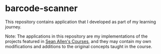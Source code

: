 # barcode-scanner
 
This repository contains application that I developed as part of my learning journey.

Note: The applications in this repository are my implementations of the projects featured in [Sean Allen's Courses](https://www.youtube.com/@seanallen), and they may contain my own modifications and additions to the original concepts taught in the course.
